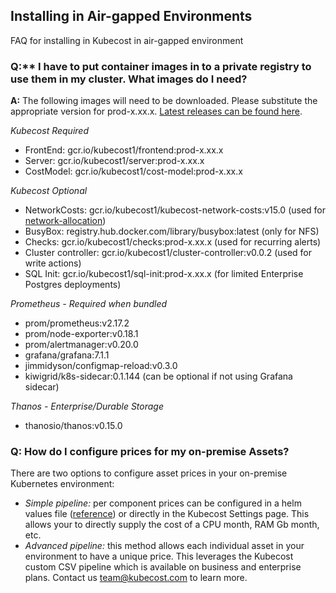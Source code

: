 ## Installing in Air-gapped Environments

FAQ for installing in Kubecost in air-gapped environment

### Q:** I have to put container images in to a private registry to use them in my cluster. What images do I need?

**A:** The following images will need to be downloaded. Please substitute the appropriate version
for prod-x.xx.x. [Latest releases can be found here](https://github.com/kubecost/cost-analyzer-helm-chart/releases).

*Kubecost Required*
* FrontEnd: gcr.io/kubecost1/frontend:prod-x.xx.x
* Server: gcr.io/kubecost1/server:prod-x.xx.x
* CostModel: gcr.io/kubecost1/cost-model:prod-x.xx.x

*Kubecost Optional*
* NetworkCosts: gcr.io/kubecost1/kubecost-network-costs:v15.0 (used for [network-allocation](https://github.com/kubecost/docs/blob/master/network-allocation.md))
* BusyBox: registry.hub.docker.com/library/busybox:latest (only for NFS)
* Checks: gcr.io/kubecost1/checks:prod-x.xx.x (used for recurring alerts)
* Cluster controller: gcr.io/kubecost1/cluster-controller:v0.0.2 (used for write actions)
* SQL Init: gcr.io/kubecost1/sql-init:prod-x.xx.x (for limited Enterprise Postgres deployments)

*Prometheus - Required when bundled*
* prom/prometheus:v2.17.2
* prom/node-exporter:v0.18.1
* prom/alertmanager:v0.20.0
* grafana/grafana:7.1.1
* jimmidyson/configmap-reload:v0.3.0
* kiwigrid/k8s-sidecar:0.1.144 (can be optional if not using Grafana sidecar)

*Thanos - Enterprise/Durable Storage*
* thanosio/thanos:v0.15.0


### Q: How do I configure prices for my on-premise Assets?

There are two options to configure asset prices in your on-premise Kubernetes environment:

* *Simple pipeline:* per component prices can be configured in a helm values file ([reference](https://github.com/kubecost/cost-analyzer-helm-chart/blob/6c0975614b4a6854be602d1a6f9506ce8b80abdc/cost-analyzer/values.yaml#L559-L570)) or directly in the Kubecost Settings page. This allows your to directly supply the cost of a CPU month, RAM Gb month, etc.
* *Advanced pipeline:* this method allows each individual asset in your environment to have a unique price. This leverages the Kubecost custom CSV pipeline which is available on business and enterprise plans. Contact us team@kubecost.com to learn more.
